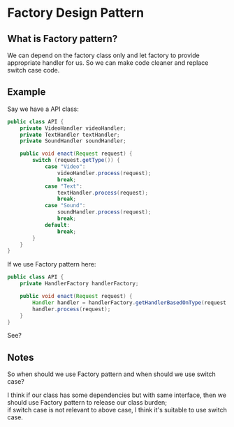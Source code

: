 # Factory Design Pattern

## What is Factory pattern?
We can depend on the factory class only and let factory to provide appropriate handler for us.
So we can make code cleaner and replace switch case code.

## Example
Say we have a API class:
```java
public class API {
    private VideoHandler videoHandler;
    private TextHandler textHandler;
    private SoundHandler soundHandler;

    public void enact(Request request) {
        switch (request.getType()) {
            case "Video":
                videoHandler.process(request);
                break;
            case "Text":
                textHandler.process(request);
                break;
            case "Sound":
                soundHandler.process(request);
                break;
            default:
                break;
        }
    }
}
```

If we use Factory pattern here:
```java
public class API {
    private HandlerFactory handlerFactory;

    public void enact(Request request) {
        Handler handler = handlerFactory.getHandlerBasedOnType(request.getType());
        handler.process(request);
    }
}
```

See?

## Notes
So when should we use Factory pattern and when should we use switch case?

I think if our class has some dependencies but with same interface, then we should use Factory pattern to release our 
class burden;  
if switch case is not relevant to above case, I think it's suitable to use switch case.
